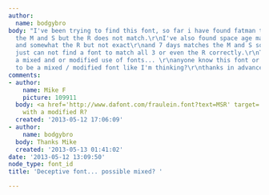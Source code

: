 ```yaml
---
author:
  name: bodgybro
body: "I've been trying to find this font, so far i have found fatman to almost match
  the M and S but the R does not match.\r\nI've also found space age matches the S
  and somewhat the R but not exact\r\nand 7 days matches the M and S somewhat as well...\r\nI
  just can not find a font to match all 3 or even the R correctly.\r\nThinking it's
  a mixed and or modified use of fonts... \r\nanyone know this font or is it going
  to be a mixed / modified font like I'm thinking?\r\nthanks in advance for any help\r\n\r\n[img:sites/default/files/old-images/logo_msr_01100030_4050.png]"
comments:
- author:
    name: Mike F
    picture: 109911
  body: <a href='http://www.dafont.com/fraulein.font?text=MSR' target='_blank'>Fraulein</a>
    with a modified R?
  created: '2013-05-12 17:06:09'
- author:
    name: bodgybro
  body: Thanks Mike
  created: '2013-05-13 01:41:02'
date: '2013-05-12 13:09:50'
node_type: font_id
title: 'Deceptive font... possible mixed? '

---
```


